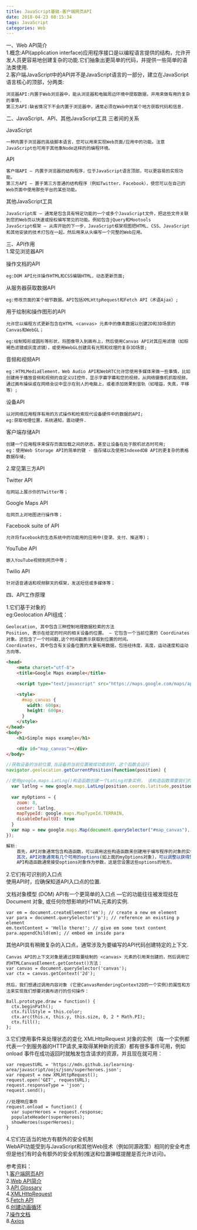 ```yaml
---
title: JavaScript基础-客户端网页API
date: 2018-04-23 08:15:34
tags: JavaScript
categories: Web
---
```


一、Web API简介		
1.概念:API(application interface)应用程序接口是以编程语言提供的结构，允许开发人员更容易地创建复杂的功能.它们抽象出更简单的代码，并提供一些简单的语法类使用.	
2.客户端JavaScript中的API并不是JavaScript语言的一部分，建立在JavaScript语言核心的顶部，分两类:

	浏览器API:内置于Web浏览器中，能从浏览器和电脑周边环境中提取数据，并用来做有用的复杂的事情.
	第三方API:缺省情况下不会内置于浏览器中，通常必须在Web中的某个地方获取代码和信息.
二、JavaScript、API、其他JavaScript工具 三者间的关系    

JavaScript
	
	一种内置于浏览器的高级脚本语言，您可以用来实现Web页面/应用中的功能。注意JavaScript也可用于其他象Node这样的的编程环境。
API
		
	客户端API — 内置于浏览器的结构程序，位于JavaScript语言顶部，可以更容易的实现功能。
	第三方API — 置于第三方普通的结构程序（例如Twitter，Facebook），使您可以在自己的Web页面中使用那些平台的某些功能。
其他JavaScript工具

	JavaScript库 — 通常是包含具有特定功能的一个或多个JavaScript文件，把这些文件关联到您的Web页以快速或授权编写常见的功能。例如包含jQuery和Mootools
	JavaScript框架 — 从库开始的下一步，JavaScript框架视图把HTML、CSS、JavaScript和其他安装的技术打包在一起，然后用来从头编写一个完整的Web应用。
三、API作用		
1.常见浏览器API	
	
操作文档的API

	eg:DOM API允许操作HTML和CSS编辑HTML，动态更新页面;
从服务器获取数据API

	eg:修改页面的某个细节数据。API包括XMLHttpRequest和Fetch API（术语Ajax）;
用于绘制和操作图形的API	

	允许您以编程方式更新包含在HTML <canvas> 元素中的像素数据以创建2D和3D场景的Canvas和WebGL；
	
	eg:绘制矩形或圆形等形状，将图像导入到画布上，然后使用Canvas API对其应用滤镜（如棕褐色滤镜或灰度滤镜），或使用WebGL创建具有光照和纹理的复杂3D场景;
音频和视频API

	eg：HTMLMediaElement，Web Audio API和WebRTC允许您使用多媒体来做一些事情，比如创建用于播放音频和视频的自定义UI控件，显示字幕字幕和您的视频，从网络摄像机抓取视频，通过画布操纵或在网络会议中显示在别人的电脑上，或者添加效果到音轨（如增益，失真，平移等）;
设备API

	以对网络应用程序有用的方式操作和检索现代设备硬件中的数据的API;
	eg:获取地理位置，系统通知，震动硬件.
客户端存储API

	创建一个应用程序来保存页面加载之间的状态，甚至让设备在处于脱机状态时可用;
	eg：使用Web Storage API的简单的键 - 值存储以及使用IndexedDB API的更复杂的表格数据存储;
		
2.常见第三方API
	
Twitter API

	在网站上展示你的Twitter等；
Google Maps API

	在网页上对地图进行操作等；
Facebook suite of API

	允许将facebook的生态系统中的功能用的应用中(登录、支付、推送等)；
YouTube API

	嵌入YouTube视频到网页中等；
Twilio API 

	针对语音通话和视频聊天的框架，发送短信或多媒体等；
四、API工作原理	
	
1.它们基于对象的	
eg:Geolocation API组成：
	
	Geolocation, 其中包含三种控制地理数据检索的方法
	Position, 表示在给定的时间的相关设备的位置。 — 它包含一个当前位置的 Coordinates 对象。还包含了一个时间戳,这个时间戳表示获取到位置的时间。
	Coordinates, 其中包含有关设备位置的大量有用数据，包括经纬度，高度，运动速度和运动方向等。

```html
<head>
    <meta charset="utf-8">
    <title>Google Maps example</title>

    <script type="text/javascript" src="https://maps.google.com/maps/api/js?key=AIzaSyDDuGt0E5IEGkcE6ZfrKfUtE9Ko_de66pA"></script>

    <style>
      #map_canvas {
        width: 600px;
        height: 600px;
      }
    </style>
</head>
<body>
    <h1>Simple maps example</h1>

    <div id="map_canvas"></div>
</body>
```
```js
//获取设备的当前位置,当设备的当前位置被成功取到时，这个函数会运行
navigator.geolocation.getCurrentPosition(function(position) {

//使用google.maps.LatLng()构造函数创建一个LatLng对象实例， 该构造函数需要我们的地理定位 Coordinates.latitude 和 Coordinates.longitude值作为参数：
  var latlng = new google.maps.LatLng(position.coords.latitude,position.coords.longitude);
  
  var myOptions = {
    zoom: 8,
    center: latlng,
    mapTypeId: google.maps.MapTypeId.TERRAIN,
    disableDefaultUI: true
  }
  var map = new google.maps.Map(document.querySelector("#map_canvas"), myOptions);
});

解析:
	首先，API对象通常包含构造函数，可以调用这些构造函数来创建用于编写程序的对象的实例。 
	其次，API对象通常有几个可用的options(如上面的myOptions对象)，可以调整以获得您的程序所需的确切环境(根据不同的环境,编写不同的Options对象)。 
	API构造函数通常接受options对象作为参数，这是您设置这些options的地方。
```
2.它们有可识别的入口点		
使用API时，应确保知道API入口点的位置.		

文档对象模型 (DOM) API有一个更简单的入口点 —它的功能往往被发现挂在 Document 对象, 或任何你想影响的HTML元素的实例.

	var em = document.createElement('em'); // create a new em element
	var para = document.querySelector('p'); // reference an existing p element
	em.textContent = 'Hello there!'; // give em some text content
	para.appendChild(em); // embed em inside para
其他API具有稍微复杂的入口点，通常涉及为要编写的API代码创建特定的上下文.
	
	Canvas API的上下文对象是通过获取要绘制的 <canvas> 元素的引用来创建的，然后调用它的HTMLCanvasElement.getContext()方法：
	var canvas = document.querySelector('canvas');
	var ctx = canvas.getContext('2d');
	
	然后，我们想通过调用内容对象 (它是CanvasRenderingContext2D的一个实例)的属性和方法来实现我们想要对画布进行的任何操作：
	
	Ball.prototype.draw = function() {
	  ctx.beginPath();
	  ctx.fillStyle = this.color;
	  ctx.arc(this.x, this.y, this.size, 0, 2 * Math.PI);
	  ctx.fill();
	};
3.它们使用事件来处理状态的变化
XMLHttpRequest 对象的实例  （每一个实例都代表一个到服务器的HTTP请求,来取得某种新的资源）都有很多事件可用，例如  onload 事件在成功返回时就触发包含请求的资源，并且现在就可用：
	
	var requestURL = 'https://mdn.github.io/learning-area/javascript/oojs/json/superheroes.json';
	var request = new XMLHttpRequest();
	request.open('GET', requestURL);
	request.responseType = 'json';
	request.send();
	
	//处理响应事件
	request.onload = function() {
	  var superHeroes = request.response;
	  populateHeader(superHeroes);
	  showHeroes(superHeroes);
	}	
4.它们在适当的地方有额外的安全机制		
WebAPI功能受到与JavaScript和其他Web技术（例如同源政策）相同的安全考虑 但是他们有时会有额外的安全机制(推送和位置弹框提醒是否允许访问)。

参考资料：	
1.[客户端网页API](https://developer.mozilla.org/zh-CN/docs/Learn/JavaScript/Client-side_web_APIs)    
2.[Web API简介](https://developer.mozilla.org/zh-CN/docs/Learn/JavaScript/Client-side_web_APIs/Introduction)      
3.[API Glossary](https://developer.mozilla.org/en-US/docs/Glossary/API)     
4.[XMLHttpRequest](https://developer.mozilla.org/zh-CN/docs/Web/API/XMLHttpRequest) 		
5.[Fetch API](https://developer.mozilla.org/zh-CN/docs/Web/API/Fetch_API)	 	
6.[创建动画循环](https://developer.mozilla.org/zh-CN/docs/Web/API/Window/requestAnimationFrame)     
7.[操作文档](https://developer.mozilla.org/zh-CN/docs/Learn/JavaScript/Client-side_web_APIs/Manipulating_documents)		
8.[Axios](https://www.kancloud.cn/yunye/axios/234845)
